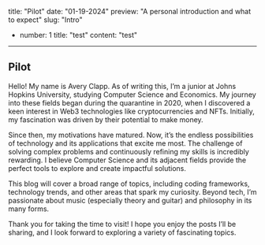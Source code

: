 title: "Pilot"
date: "01-19-2024"
preview: "A personal introduction and what to expect"
slug: "Intro"
- number: 1
		title: "test"
		content: "test"	
---
## Pilot

Hello! My name is Avery Clapp. As of writing this, I’m a junior at Johns Hopkins University, studying Computer Science and Economics. My journey into these fields began during the quarantine in 2020, when I discovered a keen interest in Web3 technologies like cryptocurrencies and NFTs. Initially, my fascination was driven by their potential to make money.

Since then, my motivations have matured. Now, it’s the endless possibilities of technology and its applications that excite me most. The challenge of solving complex problems and continuously refining my skills is incredibly rewarding. I believe Computer Science and its adjacent fields provide the perfect tools to explore and create impactful solutions.

This blog will cover a broad range of topics, including coding frameworks, technology trends, and other areas that spark my curiosity. Beyond tech, I’m passionate about music (especially theory and guitar) and philosophy in its many forms.

Thank you for taking the time to visit! I hope you enjoy the posts I’ll be sharing, and I look forward to exploring a variety of fascinating topics.
